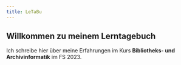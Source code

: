 ```yaml
---
title: LeTaBu
---
```


## Willkommen zu meinem Lerntagebuch

Ich schreibe hier über meine Erfahrungen im Kurs **Bibliotheks- und Archivinformatik** im FS 2023.

